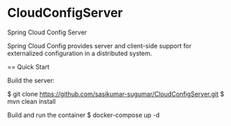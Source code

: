 # CloudConfigServer
Spring Cloud Config Server

Spring Cloud Config provides server and client-side support for externalized configuration in a distributed system. 

== Quick Start

Build the server:

$ git clone https://github.com/sasikumar-sugumar/CloudConfigServer.git
$ mvn clean install

Build and run the container
$ docker-compose up -d
